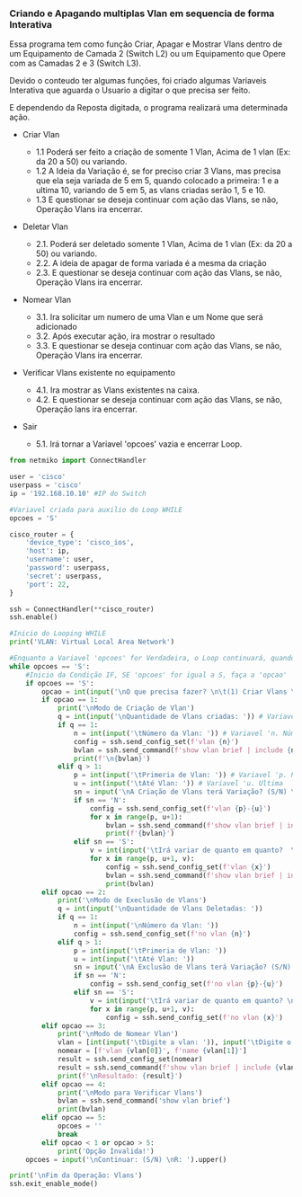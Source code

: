 ### Criando e Apagando multiplas Vlan em sequencia de forma Interativa

Essa programa tem como função Criar, Apagar e Mostrar Vlans dentro de um 
Equipamento de Camada 2 (Switch L2) ou um Equipamento que Opere com as 
Camadas 2 e 3 (Switch L3).

Devido o conteudo ter algumas funções, foi criado algumas Variaveis 
Interativa que aguarda o Usuario a digitar o que precisa ser feito.

E dependendo da Reposta digitada, o programa realizará uma determinada ação.

- Criar Vlan
    - 1.1 Poderá ser feito a criação de somente 1 Vlan, Acima de 1 vlan (Ex: da 20 a 50) ou variando.
    - 1.2 A Ideia da Variação é, se for preciso criar 3 Vlans, mas precisa que ela seja variada de 5 em 5, quando colocado a primeira: 1 e a ultima 10, variando de 5 em 5, as vlans criadas serão 1, 5 e 10.
    - 1.3 E questionar se deseja continuar com ação das Vlans, se não, Operação Vlans ira encerrar.

 - Deletar Vlan
    - 2.1. Poderá ser deletado somente 1 Vlan, Acima de 1 vlan (Ex: da 20 a 50) ou variando.
    - 2.2. A ideia de apagar de forma variada é a mesma da criação
    - 2.3. E questionar se deseja continuar com ação das Vlans, se não, Operação Vlans ira encerrar.

- Nomear Vlan
    - 3.1. Ira solicitar um numero de uma Vlan e um Nome que será adicionado
    - 3.2. Após executar ação, ira mostrar o resultado
    - 3.3. E questionar se deseja continuar com ação das Vlans, se não, Operação Vlans ira encerrar.

- Verificar Vlans existente no equipamento
    - 4.1. Ira  mostrar as Vlans existentes na caixa.
    - 4.2. E questionar se deseja continuar com ação das Vlans, se não, Operação lans ira encerrar.

- Sair 
    - 5.1. Irá tornar a Variavel 'opcoes' vazia e encerrar Loop.

```python
from netmiko import ConnectHandler

user = 'cisco'
userpass = 'cisco'
ip = '192.168.10.10' #IP do Switch

#Variavel criada para auxilio do Loop WHILE
opcoes = 'S'

cisco_router = {
    'device_type': 'cisco_ios',
    'host': ip,
    'username': user,
    'password': userpass,
    'secret': userpass,
    'port': 22,
}

ssh = ConnectHandler(**cisco_router)
ssh.enable()

#Inicio do Looping WHILE
print('VLAN: Virtual Local Area Network')

#Enquanto a Variavel 'opcoes' for Verdadeira, o Loop continuará, quando ela deixar de ser verdadeira, o Loop Encerra.
while opcoes == 'S':
    #Inicio da Condição IF, SE 'opcoes' for igual a S, faça a 'opcao'
    if opcoes == 'S':
        opcao = int(input('\nO que precisa fazer? \n\t(1) Criar Vlans \n\t(2) Deletar Vlans  \n\t(3) Nomear Vlan \n\t(4) Verificar Vlan no Equipamento \n\t(5) Sair\nR: '))
        if opcao == 1:
            print('\nModo de Criação de Vlan')
            q = int(input('\nQuantidade de Vlans criadas: ')) # Variavel 'q. Quantidade
            if q == 1:
                n = int(input('\tNúmero da Vlan: ')) # Variavel 'n. Número
                config = ssh.send_config_set(f'vlan {n}')
                bvlan = ssh.send_command(f'show vlan brief | include {n}') # Variavel 'bvlan. Brief Vlan
                print(f'\n{bvlan}')
            elif q > 1:
                p = int(input('\tPrimeria de Vlan: ')) # Variavel 'p. Primeria
                u = int(input('\tAté Vlan: ')) # Variavel 'u. Ultima
                sn = input('\nA Criação de Vlans terá Variação? (S/N) \n\t(Exemplo (5)5x5 (10)10x10) \nR: ').upper() # Variavel 'sn. Sim e Não
                if sn == 'N':
                    config = ssh.send_config_set(f'vlan {p}-{u}')
                    for x in range(p, u+1):
                        bvlan = ssh.send_command(f'show vlan brief | include {x}')
                        print(f'{bvlan}')
                elif sn == 'S':
                    v = int(input('\tIrá variar de quanto em quanto?  \nR: ')) # Variavel 'v. Variação
                    for x in range(p, u+1, v):
                        config = ssh.send_config_set(f'vlan {x}')
                        bvlan = ssh.send_command(f'show vlan brief | include {x}')
                        print(bvlan)
        elif opcao == 2:
            print('\nModo de Execlusão de Vlans')
            q = int(input('\nQuantidade de Vlans Deletadas: '))
            if q == 1:
                n = int(input('\nNúmero da Vlan: '))
                config = ssh.send_config_set(f'no vlan {n}')
            elif q > 1:
                p = int(input('\tPrimeria de Vlan: '))
                u = int(input('\tAté Vlan: '))
                sn = input('\nA Exclusão de Vlans terá Variação? (S/N) \n\t(Exemplo (5)5x5 (10)10x10) \nR: ').upper()
                if sn == 'N':
                    config = ssh.send_config_set(f'no vlan {p}-{u}')
                elif sn == 'S':
                    v = int(input('\tIrá variar de quanto em quanto? \nR: '))
                    for x in range(p, u+1, v):
                        config = ssh.send_config_set(f'no vlan {x}')
        elif opcao == 3:
            print('\nModo de Nomear Vlan')
            vlan = [int(input('\tDigite a vlan: ')), input('\tDigite o nome: ')]
            nomear = [f'vlan {vlan[0]}', f'name {vlan[1]}']
            result = ssh.send_config_set(nomear)
            result = ssh.send_command(f'show vlan brief | include {vlan[0]}')
            print(f'\nResultado: {result}')
        elif opcao == 4:
            print('\nModo para Verificar Vlans')
            bvlan = ssh.send_command('show vlan brief')
            print(bvlan)
        elif opcao == 5:
            opcoes = ''
            break
        elif opcao < 1 or opcao > 5:
            print('Opção Invalida!')
    opcoes = input('\nContinuar: (S/N) \nR: ').upper()

print('\nFim da Operação: Vlans')
ssh.exit_enable_mode()
```